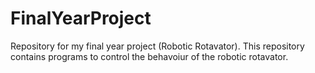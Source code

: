 # FinalYearProject
Repository for my final year project (Robotic Rotavator). This repository contains programs to control the behavoiur of the robotic rotavator.
